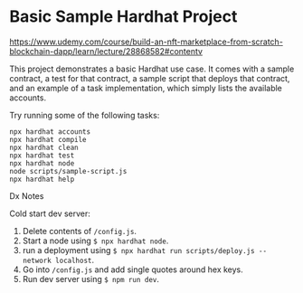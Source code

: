 # Basic Sample Hardhat Project
https://www.udemy.com/course/build-an-nft-marketplace-from-scratch-blockchain-dapp/learn/lecture/28868582#contentv

This project demonstrates a basic Hardhat use case. It comes with a sample contract, a test for that contract, a sample script that deploys that contract, and an example of a task implementation, which simply lists the available accounts.

Try running some of the following tasks:

```shell
npx hardhat accounts
npx hardhat compile
npx hardhat clean
npx hardhat test
npx hardhat node
node scripts/sample-script.js
npx hardhat help
```

Dx Notes

Cold start dev server:
1. Delete contents of `/config.js`.
2. Start a node using `$ npx hardhat node`.
3. run a deployment using `$ npx hardhat run scripts/deploy.js --network localhost`.
4. Go into `/config.js` and add single quotes around hex keys.
4. Run dev server using `$ npm run dev`.

